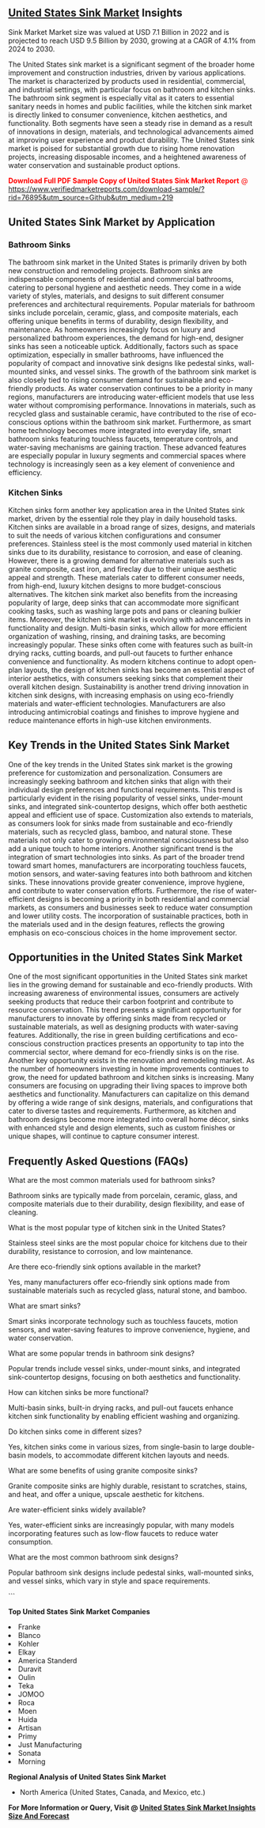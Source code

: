 
<h2><a href="https://www.verifiedmarketreports.com/download-sample/?rid=76895&amp;utm_source=Github&amp;utm_medium=219" target="_blank">United States Sink Market</a> Insights</h2><p>Sink Market Market size was valued at USD 7.1 Billion in 2022 and is projected to reach USD 9.5 Billion by 2030, growing at a CAGR of 4.1% from 2024 to 2030.</p><p> <p>The United States sink market is a significant segment of the broader home improvement and construction industries, driven by various applications. The market is characterized by products used in residential, commercial, and industrial settings, with particular focus on bathroom and kitchen sinks. The bathroom sink segment is especially vital as it caters to essential sanitary needs in homes and public facilities, while the kitchen sink market is directly linked to consumer convenience, kitchen aesthetics, and functionality. Both segments have seen a steady rise in demand as a result of innovations in design, materials, and technological advancements aimed at improving user experience and product durability. The United States sink market is poised for substantial growth due to rising home renovation projects, increasing disposable incomes, and a heightened awareness of water conservation and sustainable product options. <p><span class=""><span style="color: #ff0000;"><strong>Download Full PDF Sample Copy of United States Sink Market Report</strong> @ </span><a href="https://www.verifiedmarketreports.com/download-sample/?rid=76895&amp;utm_source=Github&amp;utm_medium=219" target="_blank">https://www.verifiedmarketreports.com/download-sample/?rid=76895&amp;utm_source=Github&amp;utm_medium=219</a></span></p></p> <h2>United States Sink Market by Application</h2> <h3>Bathroom Sinks</h3> <p>The bathroom sink market in the United States is primarily driven by both new construction and remodeling projects. Bathroom sinks are indispensable components of residential and commercial bathrooms, catering to personal hygiene and aesthetic needs. They come in a wide variety of styles, materials, and designs to suit different consumer preferences and architectural requirements. Popular materials for bathroom sinks include porcelain, ceramic, glass, and composite materials, each offering unique benefits in terms of durability, design flexibility, and maintenance. As homeowners increasingly focus on luxury and personalized bathroom experiences, the demand for high-end, designer sinks has seen a noticeable uptick. Additionally, factors such as space optimization, especially in smaller bathrooms, have influenced the popularity of compact and innovative sink designs like pedestal sinks, wall-mounted sinks, and vessel sinks. The growth of the bathroom sink market is also closely tied to rising consumer demand for sustainable and eco-friendly products. As water conservation continues to be a priority in many regions, manufacturers are introducing water-efficient models that use less water without compromising performance. Innovations in materials, such as recycled glass and sustainable ceramic, have contributed to the rise of eco-conscious options within the bathroom sink market. Furthermore, as smart home technology becomes more integrated into everyday life, smart bathroom sinks featuring touchless faucets, temperature controls, and water-saving mechanisms are gaining traction. These advanced features are especially popular in luxury segments and commercial spaces where technology is increasingly seen as a key element of convenience and efficiency. <h3>Kitchen Sinks</h3> <p>Kitchen sinks form another key application area in the United States sink market, driven by the essential role they play in daily household tasks. Kitchen sinks are available in a broad range of sizes, designs, and materials to suit the needs of various kitchen configurations and consumer preferences. Stainless steel is the most commonly used material in kitchen sinks due to its durability, resistance to corrosion, and ease of cleaning. However, there is a growing demand for alternative materials such as granite composite, cast iron, and fireclay due to their unique aesthetic appeal and strength. These materials cater to different consumer needs, from high-end, luxury kitchen designs to more budget-conscious alternatives. The kitchen sink market also benefits from the increasing popularity of large, deep sinks that can accommodate more significant cooking tasks, such as washing large pots and pans or cleaning bulkier items. Moreover, the kitchen sink market is evolving with advancements in functionality and design. Multi-basin sinks, which allow for more efficient organization of washing, rinsing, and draining tasks, are becoming increasingly popular. These sinks often come with features such as built-in drying racks, cutting boards, and pull-out faucets to further enhance convenience and functionality. As modern kitchens continue to adopt open-plan layouts, the design of kitchen sinks has become an essential aspect of interior aesthetics, with consumers seeking sinks that complement their overall kitchen design. Sustainability is another trend driving innovation in kitchen sink designs, with increasing emphasis on using eco-friendly materials and water-efficient technologies. Manufacturers are also introducing antimicrobial coatings and finishes to improve hygiene and reduce maintenance efforts in high-use kitchen environments. <h2>Key Trends in the United States Sink Market</h2> <p>One of the key trends in the United States sink market is the growing preference for customization and personalization. Consumers are increasingly seeking bathroom and kitchen sinks that align with their individual design preferences and functional requirements. This trend is particularly evident in the rising popularity of vessel sinks, under-mount sinks, and integrated sink-countertop designs, which offer both aesthetic appeal and efficient use of space. Customization also extends to materials, as consumers look for sinks made from sustainable and eco-friendly materials, such as recycled glass, bamboo, and natural stone. These materials not only cater to growing environmental consciousness but also add a unique touch to home interiors. Another significant trend is the integration of smart technologies into sinks. As part of the broader trend toward smart homes, manufacturers are incorporating touchless faucets, motion sensors, and water-saving features into both bathroom and kitchen sinks. These innovations provide greater convenience, improve hygiene, and contribute to water conservation efforts. Furthermore, the rise of water-efficient designs is becoming a priority in both residential and commercial markets, as consumers and businesses seek to reduce water consumption and lower utility costs. The incorporation of sustainable practices, both in the materials used and in the design features, reflects the growing emphasis on eco-conscious choices in the home improvement sector. <h2>Opportunities in the United States Sink Market</h2> <p>One of the most significant opportunities in the United States sink market lies in the growing demand for sustainable and eco-friendly products. With increasing awareness of environmental issues, consumers are actively seeking products that reduce their carbon footprint and contribute to resource conservation. This trend presents a significant opportunity for manufacturers to innovate by offering sinks made from recycled or sustainable materials, as well as designing products with water-saving features. Additionally, the rise in green building certifications and eco-conscious construction practices presents an opportunity to tap into the commercial sector, where demand for eco-friendly sinks is on the rise. Another key opportunity exists in the renovation and remodeling market. As the number of homeowners investing in home improvements continues to grow, the need for updated bathroom and kitchen sinks is increasing. Many consumers are focusing on upgrading their living spaces to improve both aesthetics and functionality. Manufacturers can capitalize on this demand by offering a wide range of sink designs, materials, and configurations that cater to diverse tastes and requirements. Furthermore, as kitchen and bathroom designs become more integrated into overall home décor, sinks with enhanced style and design elements, such as custom finishes or unique shapes, will continue to capture consumer interest. <h2>Frequently Asked Questions (FAQs)</h2> <p>What are the most common materials used for bathroom sinks? </p> <p>Bathroom sinks are typically made from porcelain, ceramic, glass, and composite materials due to their durability, design flexibility, and ease of cleaning. </p> <p>What is the most popular type of kitchen sink in the United States? </p> <p>Stainless steel sinks are the most popular choice for kitchens due to their durability, resistance to corrosion, and low maintenance. </p> <p>Are there eco-friendly sink options available in the market? </p> <p>Yes, many manufacturers offer eco-friendly sink options made from sustainable materials such as recycled glass, natural stone, and bamboo. </p> <p>What are smart sinks? </p> <p>Smart sinks incorporate technology such as touchless faucets, motion sensors, and water-saving features to improve convenience, hygiene, and water conservation. </p> <p>What are some popular trends in bathroom sink designs? </p> <p>Popular trends include vessel sinks, under-mount sinks, and integrated sink-countertop designs, focusing on both aesthetics and functionality. </p> <p>How can kitchen sinks be more functional? </p> <p>Multi-basin sinks, built-in drying racks, and pull-out faucets enhance kitchen sink functionality by enabling efficient washing and organizing. </p> <p>Do kitchen sinks come in different sizes? </p> <p>Yes, kitchen sinks come in various sizes, from single-basin to large double-basin models, to accommodate different kitchen layouts and needs. </p> <p>What are some benefits of using granite composite sinks? </p> <p>Granite composite sinks are highly durable, resistant to scratches, stains, and heat, and offer a unique, upscale aesthetic for kitchens. </p> <p>Are water-efficient sinks widely available? </p> <p>Yes, water-efficient sinks are increasingly popular, with many models incorporating features such as low-flow faucets to reduce water consumption. </p> <p>What are the most common bathroom sink designs? </p> <p>Popular bathroom sink designs include pedestal sinks, wall-mounted sinks, and vessel sinks, which vary in style and space requirements. </p> ```</p><p><strong>Top United States Sink Market Companies</strong></p><div data-test-id=""><p><li>Franke</li><li> Blanco</li><li> Kohler</li><li> Elkay</li><li> America Standerd</li><li> Duravit</li><li> Oulin</li><li> Teka</li><li> JOMOO</li><li> Roca</li><li> Moen</li><li> Huida</li><li> Artisan</li><li> Primy</li><li> Just Manufacturing</li><li> Sonata</li><li> Morning</li></p><div><strong>Regional Analysis of&nbsp;United States Sink Market</strong></div><ul><li dir="ltr"><p dir="ltr">North America&nbsp;(United States, Canada, and Mexico, etc.)</p></li></ul><p><strong>For More Information or Query, Visit @&nbsp;</strong><strong><a href="https://www.verifiedmarketreports.com/product/global-sink-market-growth-2019-2024/?utm_source=Github&amp;utm_medium=219" target="_blank">United States Sink Market Insights Size And Forecast</a></strong></p></div>

